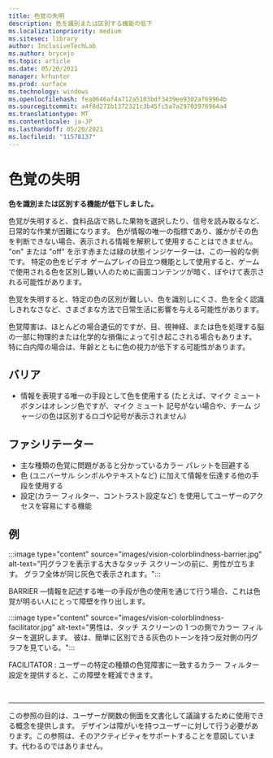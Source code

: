 ```yaml
---
title: 色覚の失明
description: 色を識別または区別する機能の低下
ms.localizationpriority: medium
ms.sitesec: library
author: InclusiveTechLab
ms.author: brycejo
ms.topic: article
ms.date: 05/20/2021
manager: krhunter
ms.prod: surface
ms.technology: windows
ms.openlocfilehash: fea0646af4a712a5103bdf3439ee9302af69964b
ms.sourcegitcommit: a4f8d271b1372321c3b45fc5a7a29703976964a4
ms.translationtype: MT
ms.contentlocale: ja-JP
ms.lasthandoff: 05/20/2021
ms.locfileid: "11578137"
---
```

# <a name="color-blindness"></a>色覚の失明

**色を識別または区別する機能が低下しました。**

色覚が失明すると、食料品店で熟した果物を選択したり、信号を読み取るなど、日常的な作業が困難になります。 色が情報の唯一の指標であり、誰かがその色を判断できない場合、表示される情報を解釈して使用することはできません。 "on" または "off" を示す赤または緑の状態インジケーターは、この一般的な例です。 特定の色をビデオ ゲームプレイの目立つ機能として使用すると、ゲームで使用される色を区別し難い人のために画面コンテンツが暗く、ぼやけて表示される可能性があります。

色覚を失明すると、特定の色の区別が難しい、色を識別しにくさ、色を全く認識しきれなさなど、さまざまな方法で日常生活に影響を与える可能性があります。

色覚障害は、ほとんどの場合遺伝的ですが、目、視神経、または色を処理する脳の一部に物理的または化学的な損傷によって引き起こされる場合もあります。 特に白内障の場合は、年齢とともに色の視力が低下する可能性があります。

## <a name="barriers"></a>バリア
* 情報を表現する唯一の手段として色を使用する (たとえば、マイク ミュート ボタンはオレンジ色ですが、マイク ミュート 記号がない場合や、チーム ジャージの色は区別するロゴや記号が表示されません)

## <a name="facilitators"></a>ファシリテーター
* 主な種類の色覚に問題があると分かっているカラー パレットを回避する
* 色 (ユニバーサル シンボルやテキストなど) に加えて情報を伝達する他の手段を使用する
* 設定(カラー フィルター、コントラスト設定など) を使用してユーザーのアクセスを容易にする機能


## <a name="examples"></a>例

:::image type="content" source="images/vision-colorblindness-barrier.jpg" alt-text="円グラフを表示する大きなタッチ スクリーンの前に、男性が立ちます。 グラフ全体が同じ灰色で表示されます。":::

BARRIER —情報を記述する唯一の手段が色の使用を通じて行う場合、これは色覚が明るい人にとって障壁を作り出します。 

:::image type="content" source="images/vision-colorblindness-facilitator.jpg" alt-text="男性は、タッチ スクリーンの 1 つの側でカラー フィルターを選択します。 彼は、簡単に区別できる灰色のトーンを持つ反対側の円グラフを見ている。":::

FACILITATOR : ユーザーの特定の種類の色覚障害に一致するカラー フィルター設定を提供すると、この障壁を軽減できます。 

&nbsp;

[comment]: # (フッター ステートメント)
___
この参照の目的は、ユーザーが関数の側面を文書化して議論するために使用できる概念を提供します。 デザインは障がいを持つユーザーに対して行う必要があります。この参照は、そのアクティビティをサポートすることを意図しています。代わるのではありません。 